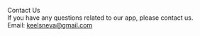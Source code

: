 Contact Us <br />
If you have any questions related to our app, please contact us. <br />
Email: keelsneva@gmail.com
